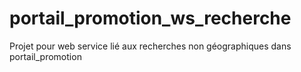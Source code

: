 # portail_promotion_ws_recherche
Projet pour web service lié aux recherches non géographiques dans portail_promotion
